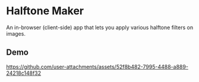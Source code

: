 # Halftone Maker

An in-browser (client-side) app that lets you apply various halftone filters on images.

## Demo

https://github.com/user-attachments/assets/52f8b482-7995-4488-a889-24218c148f32

